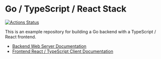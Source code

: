 # Go / TypeScript / React Stack

[![Actions Status](https://github.com/silbinarywolf/go-typescript-react-stack/workflows/Go/badge.svg)](https://github.com/silbinarywolf/go-typescript-react-stack/actions)

This is an example repository for building a Go backend with a TypeScript / React frontend.

- [Backend Web Server Documentation](go/server/README.md)
- [Frontend React / TypeScript Client Documentation](node/client/README.md)
